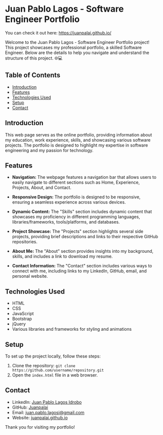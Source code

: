 # Juan Pablo Lagos - Software Engineer Portfolio

You can check it out here: https://juanpalai.github.io/

Welcome to the Juan Pablo Lagos - Software Engineer Portfolio project! This project showcases my professional portfolio, a skilled Software Engineer. Below are the details to help you navigate and understand the structure of this project. 🌐💻


## Table of Contents
- [Introduction](#introduction)
- [Features](#features)
- [Technologies Used](#technologies-used)
- [Setup](#setup)
- [Contact](#contact)

## Introduction
This web page serves as the online portfolio, providing information about my education, work experience, skills, and showcasing various software projects. The portfolio is designed to highlight my expertise in software engineering and my passion for technology.

## Features
- **Navigation:** The webpage features a navigation bar that allows users to easily navigate to different sections such as Home, Experience, Projects, About, and Contact.

- **Responsive Design:** The portfolio is designed to be responsive, ensuring a seamless experience across various devices.

- **Dynamic Content:** The "Skills" section includes dynamic content that showcases my proficiency in different programming languages, libraries/frameworks, tools/platforms, and databases.

- **Project Showcase:** The "Projects" section highlights several side projects, providing brief descriptions and links to their respective GitHub repositories.

- **About Me:** The "About" section provides insights into my background, skills, and includes a link to download my resume.

- **Contact Information:** The "Contact" section includes various ways to connect with me, including links to my LinkedIn, GitHub, email, and personal website.

## Technologies Used
- HTML
- CSS
- JavaScript
- Bootstrap
- jQuery
- Various libraries and frameworks for styling and animations

## Setup
To set up the project locally, follow these steps:
1. Clone the repository: `git clone https://github.com/username/repository.git`
2. Open the `index.html` file in a web browser.

## Contact
- LinkedIn: [Juan Pablo Lagos Idrobo](https://www.linkedin.com/in/juanpalai/)
- GitHub: [Juanpalai](https://github.com/Juanpalai/)
- Email: [juan.pablo.lagosi@gmail.com](mailto:juan.pablo.lagosi@gmail.com)
- Website: [juanpalai.github.io](#)

Thank you for visiting my portfolio!